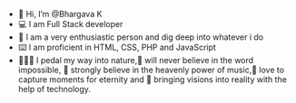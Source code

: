 - 👋 Hi, I’m @Bhargava K
- 💻 I am Full Stack developer
- 🤩 I am a very enthusiastic person and dig deep into whatever i do
- ⌨️ I am proficient in HTML, CSS, PHP and JavaScript
- 🚴🏻‍♂️ I pedal my way into nature,🥇 will never believe in the word impossible, 🎻 strongly believe in the heavenly power of music,📸 love to capture moments for eternity and 📱 bringing visions into reality with the help of technology.

